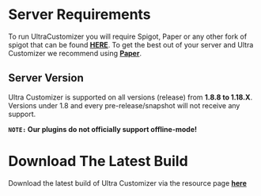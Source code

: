 # Server Requirements
To run UltraCustomizer you will require Spigot, Paper or any other fork of spigot that can be found **[HERE](https://github.com/SpiritenHasArrived/MC/blob/main/Server_Side/server_jars.md#bukkit--a-z)**. To get the best out of your server and Ultra Customizer we recommend using **[Paper](https://papermc.io/downloads)**.
<br>

## Server Version
Ultra Customizer is supported on all versions (release) from **1.8.8 to 1.18.X**. Versions under 1.8 and every pre-release/snapshot will not receive any support.
<br>

**`NOTE:` Our plugins do not officially support offline-mode!**
<br>

# Download The Latest Build
Download the latest build of Ultra Customizer via the resource page **[here](https://www.spigotmc.org/resources/ultra-customizer.49330/)**
